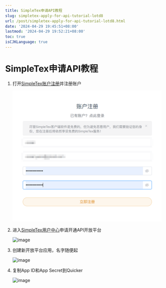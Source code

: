 ```yaml
---
title: SimpleTex申请API教程
slug: simpletex-apply-for-api-tutorial-lotd8
url: /post/simpletex-apply-for-api-tutorial-lotd8.html
date: '2024-04-29 19:45:51+08:00'
lastmod: '2024-04-29 19:52:21+08:00'
toc: true
isCJKLanguage: true
---
```


# SimpleTex申请API教程

1. 打开[SimpleTex账户注册](https://simpletex.net/user/register)并注册账户

    ​![image](https://raw.githubusercontent.com/cesaryuan/hugo-blog2/main/images/image-20240429200428-xobsb4q.png)​
2. 进入[SimpleTex用户中心](https://simpletex.net/user/center)申请开通API开放平台

    ​![image](assets/image-20240429194845-65ac3df.png)​
3. 创建新开放平台应用，名字随便起

    ​![image](assets/image-20240429194931-y8v92x6.png)
4. 复制App ID和App Secret到Quicker

    ​![image](assets/image-20240429195150-kyn6vt7.png)​

‍

